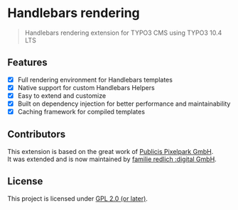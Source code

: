 # Handlebars rendering

> Handlebars rendering extension for TYPO3 CMS using TYPO3 10.4 LTS

## Features

* [x] Full rendering environment for Handlebars templates
* [x] Native support for custom Handlebars Helpers
* [x] Easy to extend and customize
* [x] Built on dependency injection for better performance and maintainability
* [x] Caching framework for compiled templates

## Contributors

This extension is based on the great work of [Publicis Pixelpark GmbH](https://www.digitaspixelpark.com/).
<br>
It was extended and is now maintained by [familie redlich :digital GmbH](https://www.familie-redlich.de/).

## License

This project is licensed under [GPL 2.0 (or later)](license.md).
